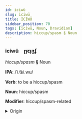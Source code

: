 ```yaml
---
id: iciwü
slug: iciwü
title: İCİWÜ
sidebar_position: 70
tags: [iciwü, Noun, Dravidian]
description: hiccup/spasm § Noun
---
```


### iciwü&emsp;<span kind="abugida">ɽɟꞇɟʒʄ</span>

*hiccup/spasm* **§** Noun

**IPA**: /ˈi.t͡ɕi.wu/

**Verb**: to be a hiccup/spasm

**Noun**: hiccup/spasm

**Modifier**: hiccup/spasm-related

<details>
    <summary>Origin</summary>
    Tamil இசிவு icivu /i.ci.ʋu/<br/>
    <em>Dravidian Language Family</em>
</details>
